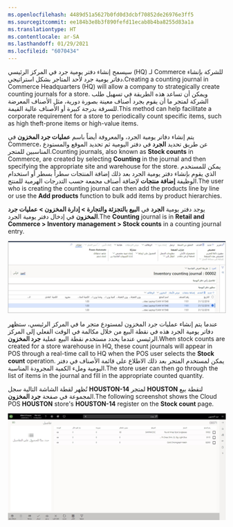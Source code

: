 ```yaml
---
ms.openlocfilehash: 4489d51a5627b0fd0d3dcbf70852de26976e3ff5
ms.sourcegitcommit: ee184b3e8b3f890fefd11ecab8b4ba8255d83a1a
ms.translationtype: HT
ms.contentlocale: ar-SA
ms.lasthandoff: 01/29/2021
ms.locfileid: "6070434"
---
```

<span data-ttu-id="23ee6-101">سيسمح إنشاء دفتر يومية جرد في المركز الرئيسي (HQ) لـ Commerce للشركة بإنشاء دفاتر يومية جرد لأحد المتاجر بشكل استراتيجي.</span><span class="sxs-lookup"><span data-stu-id="23ee6-101">Creating a counting journal in Commerce Headquarters (HQ) will allow a company to strategically create counting journals for a store.</span></span> <span data-ttu-id="23ee6-102">ويمكن أن تساعد هذه الطريقة في تسهيل طلب الشركة لمتجر ما أن يقوم بجرد أصناف معينة بصورة دورية، مثل الأصناف المعرضة للسرقة بدرجة كبيرة أو الأصناف عالية القيمة.</span><span class="sxs-lookup"><span data-stu-id="23ee6-102">This method can help facilitate a corporate requirement for a store to periodically count specific items, such as high theft-prone items or high-value items.</span></span> 

<span data-ttu-id="23ee6-103">يتم إنشاء دفاتر يومية الجرد، والمعروفة أيضاً باسم **عمليات جرد المخزون** في Commerce، عن طريق تحديد **الجرد** في دفتر اليومية ثم تحديد الموقع والمستودع المناسبين للمتجر.</span><span class="sxs-lookup"><span data-stu-id="23ee6-103">Counting journals, also known as **Stock counts** in Commerce, are created by selecting **Counting** in the journal and then specifying the appropriate site and warehouse for the store.</span></span> <span data-ttu-id="23ee6-104">يمكن للمستخدم الذي يقوم بإنشاء دفتر يومية الجرد بعد ذلك إضافة المنتجات سطراً بسطر أو استخدام الوظيفة **إضافة منتجات** لإضافة أصناف مجمعة حسب التدرجات الهرمية للمنتج.</span><span class="sxs-lookup"><span data-stu-id="23ee6-104">The user who is creating the counting journal can then add the products line by line or use the **Add products** function to bulk add items by product hierarchies.</span></span> 

<span data-ttu-id="23ee6-105">يوجد دفتر يومية **الجرد** في **البيع بالتجزئة والتجارة > إدارة المخزون > عمليات جرد المخزون** في إدخال دفتر يومية الجرد.</span><span class="sxs-lookup"><span data-stu-id="23ee6-105">The **Counting** journal is in **Retail and Commerce > Inventory management > Stock counts** in a counting journal entry.</span></span>

![لقطة شاشة لصفحة دفتر يومية الجرد في Dynamics 365 Commerce.](../media/inventory-count-journal-ss.jpg)

<span data-ttu-id="23ee6-107">عندما يتم إنشاء عمليات جرد المخزون لمستودع متجر ما في المركز الرئيسي، ستظهر دفاتر يومية الجرد هذه في نقطة البيع من خلال مكالمة في الوقت الفعلي إلى المركز الرئيسي عندما يحدد مستخدم نقطة البيع عملية **جرد المخزون**.</span><span class="sxs-lookup"><span data-stu-id="23ee6-107">When stock counts are created for a store warehouse in HQ, these count journals will appear in POS through a real-time call to HQ when the POS user selects the **Stock count** operation.</span></span> <span data-ttu-id="23ee6-108">يمكن لمستخدم المتجر بعد ذلك الاطلاع على قائمة الأصناف في دفتر اليومية وملء الكمية المجرودة المناسبة.</span><span class="sxs-lookup"><span data-stu-id="23ee6-108">The store user can then go through the list of items in the journal and fill in the appropriate counted quantity.</span></span> 

<span data-ttu-id="23ee6-109">تُظهر لقطة الشاشة التالية سجل **HOUSTON-14** لمتجر **HOUSTON** لنقطة بيع المجموعة في صفحة **جرد المخزون**.</span><span class="sxs-lookup"><span data-stu-id="23ee6-109">The following screenshot shows the Cloud POS **HOUSTON** store's **HOUSTON-14** register on the **Stock count** page.</span></span>

 
![لقطة شاشة لصفحة جرد المخزون في Dynamics 365 Commerce.](../media/stock-count-ss.jpg)

